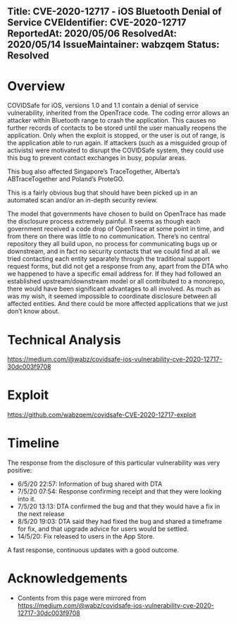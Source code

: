 Title: CVE-2020-12717 - iOS Bluetooth Denial of Service
CVEIdentifier: CVE-2020-12717
ReportedAt: 2020/05/06
ResolvedAt: 2020/05/14
IssueMaintainer: wabzqem
Status: Resolved
---

# Overview

COVIDSafe for iOS, versions 1.0 and 1.1 contain a denial of service vulnerability, inherited from the OpenTrace code. The coding error allows an attacker within Bluetooth range to crash the application. This causes no further records of contacts to be stored until the user manually reopens the application. Only when the exploit is stopped, or the user is out of range, is the application able to run again. If attackers (such as a misguided group of activists) were motivated to disrupt the COVIDSafe system, they could use this bug to prevent contact exchanges in busy, popular areas.

<?# Youtube 7UdVHB1ohNo /?>

This bug also affected Singapore’s TraceTogether, Alberta’s ABTraceTogether and Poland’s ProteGO.

This is a fairly obvious bug that should have been picked up in an automated scan and/or an in-depth security review.

The model that governments have chosen to build on OpenTrace has made the disclosure process extremely painful. It seems as though each government received a code drop of OpenTrace at some point in time, and from there on there was little to no communication. There’s no central repository they all build upon, no process for communicating bugs up or downstream, and in fact no security contacts that we could find at all. we tried contacting each entity separately through the traditional support request forms, but did not get a response from any, apart from the DTA who we happened to have a specific email address for. If they had followed an established upstream/downstream model or all contributed to a monorepo, there would have been significant advantages to all involved.
As much as was my wish, it seemed impossible to coordinate disclosure between all affected entities. And there could be more affected applications that we just don’t know about.

# Technical Analysis

https://medium.com/@wabz/covidsafe-ios-vulnerability-cve-2020-12717-30dc003f9708

# Exploit

https://github.com/wabzqem/covidsafe-CVE-2020-12717-exploit


# Timeline

The response from the disclosure of this particular vulnerability was very positive:

- 6/5/20 22:57: Information of bug shared with DTA
- 7/5/20 07:54: Response confirming receipt and that they were looking into it.
- 7/5/20 13:13: DTA confirmed the bug and that they would have a fix in the next release
- 8/5/20 19:03: DTA said they had fixed the bug and shared a timeframe for fix, and that upgrade advice for users would be settled.
- 14/5/20: Fix released to users in the App Store.


A fast response, continuous updates with a good outcome.

<?# Twitter 1260743270629388289 /?>
<?# Twitter 1260732343616077824 /?>


# Acknowledgements

- Contents from this page were mirrored from https://medium.com/@wabz/covidsafe-ios-vulnerability-cve-2020-12717-30dc003f9708

